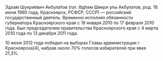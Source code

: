 Эдха́м Шукри́евич Акбула́тов (тат. Әдһәм Шөкри улы Акбулатов, род. 18 июня 1960 года, Красноярск, РСФСР, СССР) — российский государственный деятель. Временно исполнял обязанности губернатора Красноярского края с 19 января 2010 по 17 февраля 2010 года. Был председателем правительства Красноярского края с 4 марта 2010 года по 13 декабря 2011 года.

10 июня 2012 года победил на выборах Главы администрации г. Красноярска[4], набрав около 70% голосов избирателей при явке 21,3%.
